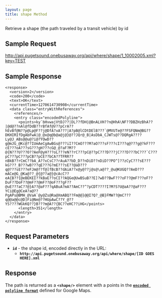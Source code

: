 ```yaml
---
layout: page
title: shape Method
---
```


Retrieve a shape (the path traveled by a transit vehicle) by id

## Sample Request

http://api.pugetsound.onebusaway.org/api/where/shape/1_10002005.xml?key=TEST

## Sample Response

    <response>
      <version>2</version>
      <code>200</code>
      <text>OK</text>
      <currentTime>1270614730908</currentTime>
      <data class="entryWithReferences">
        <references/>
        <entry class="encodedPolyline">
          <points>ky`bHvwajVtDJ??|DL??fDH|@BnALVH??n@HhA\NF??DBZHzBhA??|@d@??nAl@fDdB??rBfAf@V??pCrA??
    hEvBf@N??p@Lp@F??j@DfA?xA???|A?pB@lCDtDElB???`@MVUTe@??FSFQNm@BG??
    DKHIRIfDgAbFwA|@_@x@q@b@a@j@}@??JQr@_B|AsDbA_CJWTs@??DQRgA????Ly@J_ABs@@u@?i@?YOwD??
    g@mJG_@Kc@??IUmAeCgAwBGs@???iI??CmO???M?aO???sF???cI???q@???g@?kF???cE???oA???sG???gH???cG@_@?aF?M??
    @{N???U???O??AeF@yH???oL???eN??rC???pC@??pC???D???jC???D???bC???`C???pC???pC???pCB??pCE??bCA??TFRR??
    nBkB??rCmC??bA_A??xCsC??rAuA??bD_D??nDiD??nDiD??PO^]??zCyC???sE???kG???_B???wB???qE???G?mE???sE??@aD???
    q@???sE???eFJm@??f@]fBcB??dAiA??x@y@??j@s@\a@??_@u@KUGQ??AeD???mACe@G_@Ka@??_@{@??a@}@cAcC??
    eA{B??{@eBEKEI??kBaE??oCI??AQGe@UwBSuB??E]?wD??BwF???oF??@mF???oF??DuF??DoF??@mF??@mF??@oF???gF??
    @uE???aC??@}A??@aF???qABuA?mA??AmC??^?pCDT????I?M?S?U@aA??@aF???YCi@Eg@CeA?a@??
    PgAPs@BMH_@VaA`@y@Zs@Ra@XmABQ??Fm@@}@@I?Q?_@B}FMW??@mC???q@@a@@c@D]Fi@Ne@??HUpAwC??Y_@??
    YS????WGkKQ??}B???m@A??{BC??eHC??iHG</points>
          <length>351</length>
        </entry>
      </data>
    </response>

## Request Parameters

* **`id`** - the shape id, encoded directly in the URL:
    * **`http://api.pugetsound.onebusaway.org/api/where/shape/[ID GOES HERE].xml`**

## Response

The path is returned as a **`<shape/>`** element with a points in the [**`encoded polyline format`**](http://code.google.com/apis/maps/documentation/polylinealgorithm.html) defined for Google Maps.